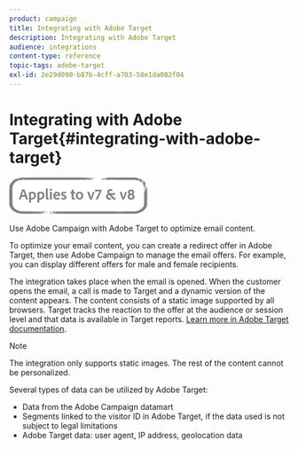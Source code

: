 ```yaml
---
product: campaign
title: Integrating with Adobe Target
description: Integrating with Adobe Target
audience: integrations
content-type: reference
topic-tags: adobe-target
exl-id: 2e29d090-b87b-4cff-a703-58e1da082f04
---
```

# Integrating with Adobe Target{#integrating-with-adobe-target}

![](../../assets/common.svg)

Use Adobe Campaign with Adobe Target to optimize email content.

To optimize your email content, you can create a redirect offer in Adobe Target, then use Adobe Campaign to manage the email offers. For example, you can display different offers for male and female recipients.

The integration takes place when the email is opened. When the customer opens the email, a call is made to Target and a dynamic version of the content appears. The content consists of a static image supported by all browsers. Target tracks the reaction to the offer at the audience or session level and that data is available in Target reports. [Learn more in Adobe Target documentation](https://experienceleague.adobe.com/docs/target/using/integrate/campaign-and-target.html).
 

>[!NOTE]
>
>The integration only supports static images. The rest of the content cannot be personalized.

Several types of data can be utilized by Adobe Target:

* Data from the Adobe Campaign datamart
* Segments linked to the visitor ID in Adobe Target, if the data used is not subject to legal limitations
* Adobe Target data: user agent, IP address, geolocation data
